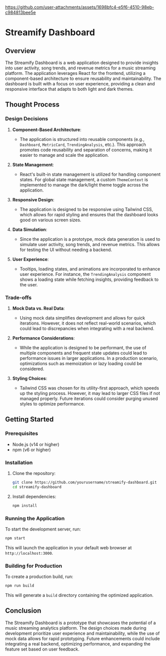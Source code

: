 


https://github.com/user-attachments/assets/1698bfc4-e5f6-4510-98eb-c984813bee5e


# Streamify Dashboard

## Overview

The Streamify Dashboard is a web application designed to provide insights into user activity, song trends, and revenue metrics for a music streaming platform. The application leverages React for the frontend, utilizing a component-based architecture to ensure reusability and maintainability. The dashboard is built with a focus on user experience, providing a clean and responsive interface that adapts to both light and dark themes.

## Thought Process

### Design Decisions

1. **Component-Based Architecture**: 
   - The application is structured into reusable components (e.g., `Dashboard`, `MetricCard`, `TrendingAnalysis`, etc.). This approach promotes code reusability and separation of concerns, making it easier to manage and scale the application.

2. **State Management**:
   - React's built-in state management is utilized for handling component states. For global state management, a custom `ThemeContext` is implemented to manage the dark/light theme toggle across the application.

3. **Responsive Design**:
   - The application is designed to be responsive using Tailwind CSS, which allows for rapid styling and ensures that the dashboard looks good on various screen sizes.

4. **Data Simulation**:
   - Since the application is a prototype, mock data generation is used to simulate user activity, song trends, and revenue metrics. This allows for testing the UI without needing a backend.

5. **User Experience**:
   - Tooltips, loading states, and animations are incorporated to enhance user experience. For instance, the `TrendingAnalysis` component shows a loading state while fetching insights, providing feedback to the user.

### Trade-offs

1. **Mock Data vs. Real Data**:
   - Using mock data simplifies development and allows for quick iterations. However, it does not reflect real-world scenarios, which could lead to discrepancies when integrating with a real backend.

2. **Performance Considerations**:
   - While the application is designed to be performant, the use of multiple components and frequent state updates could lead to performance issues in larger applications. In a production scenario, optimizations such as memoization or lazy loading could be considered.

3. **Styling Choices**:
   - Tailwind CSS was chosen for its utility-first approach, which speeds up the styling process. However, it may lead to larger CSS files if not managed properly. Future iterations could consider purging unused styles to optimize performance.

## Getting Started

### Prerequisites

- Node.js (v14 or higher)
- npm (v6 or higher)

### Installation

1. Clone the repository:
   ```bash
   git clone https://github.com/yourusername/streamify-dashboard.git
   cd streamify-dashboard
   ```

2. Install dependencies:
   ```bash
   npm install
   ```

### Running the Application

To start the development server, run:
```bash
npm start
```

This will launch the application in your default web browser at `http://localhost:3000`.

### Building for Production

To create a production build, run:
```bash
npm run build
```

This will generate a `build` directory containing the optimized application.

## Conclusion

The Streamify Dashboard is a prototype that showcases the potential of a music streaming analytics platform. The design choices made during development prioritize user experience and maintainability, while the use of mock data allows for rapid prototyping. Future enhancements could include integrating a real backend, optimizing performance, and expanding the feature set based on user feedback.
